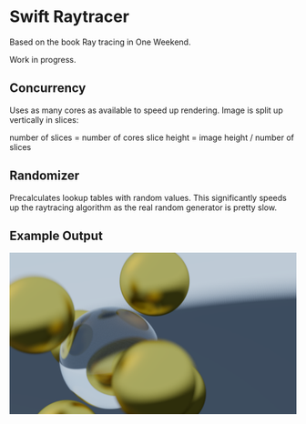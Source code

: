 # Swift Raytracer

Based on the book Ray tracing in One Weekend.

Work in progress.

## Concurrency

Uses as many cores as available to speed up rendering. Image is split up vertically in slices:

number of slices = number of cores
slice height = image height / number of slices

## Randomizer

Precalculates lookup tables with random values. This significantly speeds up the raytracing algorithm
as the real random generator is pretty slow.

## Example Output

![example image 1](Docs/Images/example01.png)
